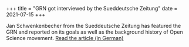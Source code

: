 +++
title = "GRN got interviewed by the Sueddeutsche Zeitung" 
date = 2021-07-15
+++

Jan Schwenkenbecher from the Sueddeutsche Zeitung has featured the GRN and reported on its goals as well as the background history of Open Science movement.
[Read the article (in German)](https://www.sueddeutsche.de/wissen/wissenschaft-open-science-psychologie-1.5352917)
